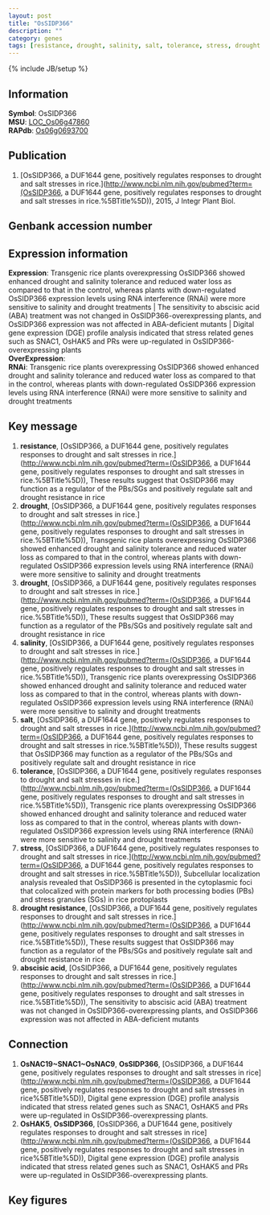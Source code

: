 ```yaml
---
layout: post
title: "OsSIDP366"
description: ""
category: genes
tags: [resistance, drought, salinity, salt, tolerance, stress, drought resistance, abscisic acid, Gene]
---
```

{% include JB/setup %}

## Information
__Symbol__: OsSIDP366  
__MSU__: [LOC_Os06g47860](http://rice.plantbiology.msu.edu/cgi-bin/ORF_infopage.cgi?orf=LOC_Os06g47860)  
__RAPdb__: [Os06g0693700](http://rapdb.dna.affrc.go.jp/viewer/gbrowse_details/irgsp1?name=Os06g0693700)  

## Publication
1. [OsSIDP366, a DUF1644 gene, positively regulates responses to drought and salt stresses in rice.](http://www.ncbi.nlm.nih.gov/pubmed?term=(OsSIDP366, a DUF1644 gene, positively regulates responses to drought and salt stresses in rice.%5BTitle%5D)), 2015, J Integr Plant Biol.

## Genbank accession number

## Expression information
__Expression__: Transgenic rice plants overexpressing OsSIDP366 showed enhanced drought and salinity tolerance and reduced water loss as compared to that in the control, whereas plants with down-regulated OsSIDP366 expression levels using RNA interference (RNAi) were more sensitive to salinity and drought treatments |  The sensitivity to abscisic acid (ABA) treatment was not changed in OsSIDP366-overexpressing plants, and OsSIDP366 expression was not affected in ABA-deficient mutants |  Digital gene expression (DGE) profile analysis indicated that stress related genes such as SNAC1, OsHAK5 and PRs were up-regulated in OsSIDP366-overexpressing plants  
__OverExpression__:  
__RNAi__: Transgenic rice plants overexpressing OsSIDP366 showed enhanced drought and salinity tolerance and reduced water loss as compared to that in the control, whereas plants with down-regulated OsSIDP366 expression levels using RNA interference (RNAi) were more sensitive to salinity and drought treatments  

## Key message
1. __resistance__, [OsSIDP366, a DUF1644 gene, positively regulates responses to drought and salt stresses in rice.](http://www.ncbi.nlm.nih.gov/pubmed?term=(OsSIDP366, a DUF1644 gene, positively regulates responses to drought and salt stresses in rice.%5BTitle%5D)),  These results suggest that OsSIDP366 may function as a regulator of the PBs/SGs and positively regulate salt and drought resistance in rice
2. __drought__, [OsSIDP366, a DUF1644 gene, positively regulates responses to drought and salt stresses in rice.](http://www.ncbi.nlm.nih.gov/pubmed?term=(OsSIDP366, a DUF1644 gene, positively regulates responses to drought and salt stresses in rice.%5BTitle%5D)),  Transgenic rice plants overexpressing OsSIDP366 showed enhanced drought and salinity tolerance and reduced water loss as compared to that in the control, whereas plants with down-regulated OsSIDP366 expression levels using RNA interference (RNAi) were more sensitive to salinity and drought treatments
3. __drought__, [OsSIDP366, a DUF1644 gene, positively regulates responses to drought and salt stresses in rice.](http://www.ncbi.nlm.nih.gov/pubmed?term=(OsSIDP366, a DUF1644 gene, positively regulates responses to drought and salt stresses in rice.%5BTitle%5D)),  These results suggest that OsSIDP366 may function as a regulator of the PBs/SGs and positively regulate salt and drought resistance in rice
4. __salinity__, [OsSIDP366, a DUF1644 gene, positively regulates responses to drought and salt stresses in rice.](http://www.ncbi.nlm.nih.gov/pubmed?term=(OsSIDP366, a DUF1644 gene, positively regulates responses to drought and salt stresses in rice.%5BTitle%5D)),  Transgenic rice plants overexpressing OsSIDP366 showed enhanced drought and salinity tolerance and reduced water loss as compared to that in the control, whereas plants with down-regulated OsSIDP366 expression levels using RNA interference (RNAi) were more sensitive to salinity and drought treatments
5. __salt__, [OsSIDP366, a DUF1644 gene, positively regulates responses to drought and salt stresses in rice.](http://www.ncbi.nlm.nih.gov/pubmed?term=(OsSIDP366, a DUF1644 gene, positively regulates responses to drought and salt stresses in rice.%5BTitle%5D)),  These results suggest that OsSIDP366 may function as a regulator of the PBs/SGs and positively regulate salt and drought resistance in rice
6. __tolerance__, [OsSIDP366, a DUF1644 gene, positively regulates responses to drought and salt stresses in rice.](http://www.ncbi.nlm.nih.gov/pubmed?term=(OsSIDP366, a DUF1644 gene, positively regulates responses to drought and salt stresses in rice.%5BTitle%5D)),  Transgenic rice plants overexpressing OsSIDP366 showed enhanced drought and salinity tolerance and reduced water loss as compared to that in the control, whereas plants with down-regulated OsSIDP366 expression levels using RNA interference (RNAi) were more sensitive to salinity and drought treatments
7. __stress__, [OsSIDP366, a DUF1644 gene, positively regulates responses to drought and salt stresses in rice.](http://www.ncbi.nlm.nih.gov/pubmed?term=(OsSIDP366, a DUF1644 gene, positively regulates responses to drought and salt stresses in rice.%5BTitle%5D)),  Subcellular localization analysis revealed that OsSIDP366 is presented in the cytoplasmic foci that colocalized with protein markers for both processing bodies (PBs) and stress granules (SGs) in rice protoplasts
8. __drought resistance__, [OsSIDP366, a DUF1644 gene, positively regulates responses to drought and salt stresses in rice.](http://www.ncbi.nlm.nih.gov/pubmed?term=(OsSIDP366, a DUF1644 gene, positively regulates responses to drought and salt stresses in rice.%5BTitle%5D)),  These results suggest that OsSIDP366 may function as a regulator of the PBs/SGs and positively regulate salt and drought resistance in rice
9. __abscisic acid__, [OsSIDP366, a DUF1644 gene, positively regulates responses to drought and salt stresses in rice.](http://www.ncbi.nlm.nih.gov/pubmed?term=(OsSIDP366, a DUF1644 gene, positively regulates responses to drought and salt stresses in rice.%5BTitle%5D)),  The sensitivity to abscisic acid (ABA) treatment was not changed in OsSIDP366-overexpressing plants, and OsSIDP366 expression was not affected in ABA-deficient mutants

## Connection
1. __OsNAC19~SNAC1~OsNAC9__, __OsSIDP366__, [OsSIDP366, a DUF1644 gene, positively regulates responses to drought and salt stresses in rice](http://www.ncbi.nlm.nih.gov/pubmed?term=(OsSIDP366, a DUF1644 gene, positively regulates responses to drought and salt stresses in rice%5BTitle%5D)), Digital gene expression (DGE) profile analysis indicated that stress related genes such as SNAC1, OsHAK5 and PRs were up-regulated in OsSIDP366-overexpressing plants. 
2. __OsHAK5__, __OsSIDP366__, [OsSIDP366, a DUF1644 gene, positively regulates responses to drought and salt stresses in rice](http://www.ncbi.nlm.nih.gov/pubmed?term=(OsSIDP366, a DUF1644 gene, positively regulates responses to drought and salt stresses in rice%5BTitle%5D)), Digital gene expression (DGE) profile analysis indicated that stress related genes such as SNAC1, OsHAK5 and PRs were up-regulated in OsSIDP366-overexpressing plants. 

## Key figures


